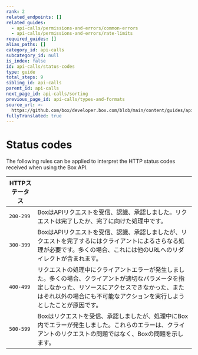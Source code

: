 ```yaml
---
rank: 2
related_endpoints: []
related_guides:
  - api-calls/permissions-and-errors/common-errors
  - api-calls/permissions-and-errors/rate-limits
required_guides: []
alias_paths: []
category_id: api-calls
subcategory_id: null
is_index: false
id: api-calls/status-codes
type: guide
total_steps: 9
sibling_id: api-calls
parent_id: api-calls
next_page_id: api-calls/sorting
previous_page_id: api-calls/types-and-formats
source_url: >-
  https://github.com/box/developer.box.com/blob/main/content/guides/api-calls/status-codes.md
fullyTranslated: true
---
```

# Status codes

The following rules can be applied to interpret the HTTP status codes received when using the Box API.

| HTTPステータス |                                                                                                                 |
| --------- | --------------------------------------------------------------------------------------------------------------- |
| `200-299` | BoxはAPIリクエストを受信、認識、承認しました。リクエストは完了したか、完了に向けた処理中です。                                                              |
| `300-399` | BoxはAPIリクエストを受信、認識、承認しましたが、リクエストを完了するにはクライアントによるさらなる処理が必要です。多くの場合、これには他のURLへのリダイレクトが含まれます。                      |
| `400-499` | リクエストの処理中にクライアントエラーが発生しました。多くの場合、クライアントが適切なパラメータを指定しなかった、リソースにアクセスできなかった、またはそれ以外の場合にも不可能なアクションを実行しようとしたことが原因です。 |
| `500-599` | Boxはリクエストを受信、承認しましたが、処理中にBox内でエラーが発生しました。これらのエラーは、クライアントのリクエストの問題ではなく、Boxの問題を示します。                              |
